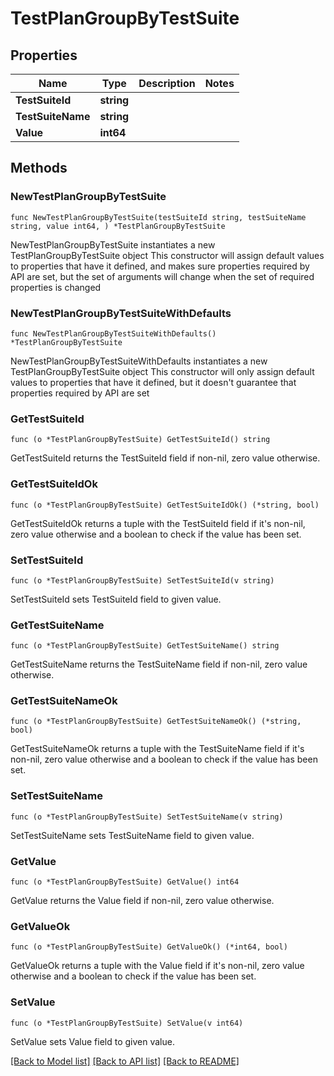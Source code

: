 # TestPlanGroupByTestSuite

## Properties

Name | Type | Description | Notes
------------ | ------------- | ------------- | -------------
**TestSuiteId** | **string** |  | 
**TestSuiteName** | **string** |  | 
**Value** | **int64** |  | 

## Methods

### NewTestPlanGroupByTestSuite

`func NewTestPlanGroupByTestSuite(testSuiteId string, testSuiteName string, value int64, ) *TestPlanGroupByTestSuite`

NewTestPlanGroupByTestSuite instantiates a new TestPlanGroupByTestSuite object
This constructor will assign default values to properties that have it defined,
and makes sure properties required by API are set, but the set of arguments
will change when the set of required properties is changed

### NewTestPlanGroupByTestSuiteWithDefaults

`func NewTestPlanGroupByTestSuiteWithDefaults() *TestPlanGroupByTestSuite`

NewTestPlanGroupByTestSuiteWithDefaults instantiates a new TestPlanGroupByTestSuite object
This constructor will only assign default values to properties that have it defined,
but it doesn't guarantee that properties required by API are set

### GetTestSuiteId

`func (o *TestPlanGroupByTestSuite) GetTestSuiteId() string`

GetTestSuiteId returns the TestSuiteId field if non-nil, zero value otherwise.

### GetTestSuiteIdOk

`func (o *TestPlanGroupByTestSuite) GetTestSuiteIdOk() (*string, bool)`

GetTestSuiteIdOk returns a tuple with the TestSuiteId field if it's non-nil, zero value otherwise
and a boolean to check if the value has been set.

### SetTestSuiteId

`func (o *TestPlanGroupByTestSuite) SetTestSuiteId(v string)`

SetTestSuiteId sets TestSuiteId field to given value.


### GetTestSuiteName

`func (o *TestPlanGroupByTestSuite) GetTestSuiteName() string`

GetTestSuiteName returns the TestSuiteName field if non-nil, zero value otherwise.

### GetTestSuiteNameOk

`func (o *TestPlanGroupByTestSuite) GetTestSuiteNameOk() (*string, bool)`

GetTestSuiteNameOk returns a tuple with the TestSuiteName field if it's non-nil, zero value otherwise
and a boolean to check if the value has been set.

### SetTestSuiteName

`func (o *TestPlanGroupByTestSuite) SetTestSuiteName(v string)`

SetTestSuiteName sets TestSuiteName field to given value.


### GetValue

`func (o *TestPlanGroupByTestSuite) GetValue() int64`

GetValue returns the Value field if non-nil, zero value otherwise.

### GetValueOk

`func (o *TestPlanGroupByTestSuite) GetValueOk() (*int64, bool)`

GetValueOk returns a tuple with the Value field if it's non-nil, zero value otherwise
and a boolean to check if the value has been set.

### SetValue

`func (o *TestPlanGroupByTestSuite) SetValue(v int64)`

SetValue sets Value field to given value.



[[Back to Model list]](../README.md#documentation-for-models) [[Back to API list]](../README.md#documentation-for-api-endpoints) [[Back to README]](../README.md)


